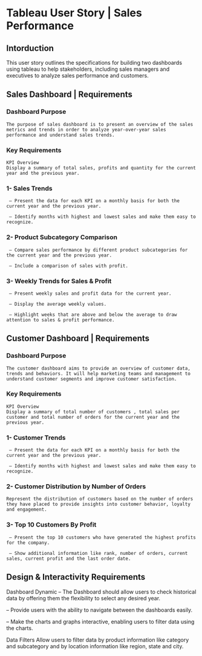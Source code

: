 # Tableau User Story | Sales Performance
## Intorduction
  This user story outlines the specifications for building two dashboards using tableau to help stakeholders, including sales managers and executives to analyze sales performance and customers. 

## Sales Dashboard | Requirements
  ### Dashboard Purpose
    The purpose of sales dashboard is to present an overview of the sales metrics and trends in order to analyze year-over-year sales performance and understand sales trends.
  
  ### Key Requirements
    KPI Overview
    Display a summary of total sales, profits and quantity for the current year and the previous year.
  
  ### 1- Sales Trends
     – Present the data for each KPI on a monthly basis for both the current year and the previous year.
  
     – Identify months with highest and lowest sales and make them easy to recognize.
  
  ### 2- Product Subcategory Comparison
     – Compare sales performance by different product subcategories for the current year and the previous year.
  
     – Include a comparison of sales with profit.
  
  ### 3- Weekly Trends for Sales & Profit
     – Present weekly sales and profit data for the current year.
  
     – Display the average weekly values.
  
     – Highlight weeks that are above and below the average to draw attention to sales & profit performance.

## Customer Dashboard | Requirements
  ### Dashboard Purpose
    The customer dashboard aims to provide an overview of customer data, trends and behaviors. It will help marketing teams and management to understand customer segments and improve customer satisfaction.
  
  ### Key Requirements
    KPI Overview
    Display a summary of total number of customers , total sales per customer and total number of orders for the current year and the previous year.
  
  ### 1- Customer Trends
     – Present the data for each KPI on a monthly basis for both the current year and the previous year.
    
     – Identify months with highest and lowest sales and make them easy to recognize.
  
  ### 2- Customer Distribution by Number of Orders
    Represent the distribution of customers based on the number of orders they have placed to provide insights into customer behavior, loyalty and engagement.
  
  ### 3- Top 10 Customers By Profit
     – Present the top 10 customers who have generated the highest profits for the company.
    
     – Show additional information like rank, number of orders, current sales, current profit and the last order date.

## Design & Interactivity Requirements
  Dashboard Dynamic
   – The Dashboard should allow users to check historical data by offering them the flexibility to select any desired year.
  
   – Provide users with the ability to navigate between the dashboards easily.
  
   – Make the charts and graphs interactive, enabling users to filter data using the charts.
  
  Data Filters
  Allow users to filter data by product information like category and subcategory and by location information like region, state and city.
